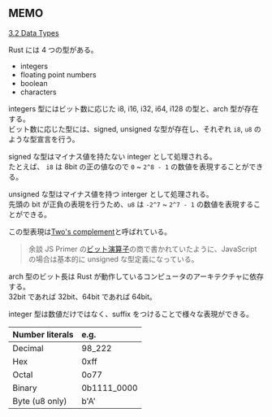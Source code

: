 ## MEMO

[3.2 Data Types](https://doc.rust-lang.org/book/ch03-02-data-types.html)

Rust には 4 つの型がある。

- integers
- floating point numbers
- boolean
- characters

integers 型にはビット数に応じた i8, i16, i32, i64, i128 の型と、arch 型が存在する。  
ビット数に応じた型には、signed, unsigned な型が存在し、それぞれ `i8`, `u8` のような型宣言を行う。

signed な型はマイナス値を持たない integer として処理される。  
たとえば、 `i8` は 8bit の正の値なので `0` ~ `2^8 - 1` の数値を表現することができる。

unsigned な型はマイナス値を持つ interger として処理される。  
先頭の bit が正負の表現を行うため、`u8` は `-2^7` ~ `2^7 - 1` の数値を表現することができる。

この型表現は[Two's complement](https://en.wikipedia.org/wiki/Two%27s_complement)と呼ばれている。

> 余談
> JS Primer の[ビット演算子](https://jsprimer.net/basic/operator/#bit-operator)の商で書かれていたように、JavaScript の場合は基本的に unsigned な型定義になっている。

arch 型のビット長は Rust が動作しているコンピュータのアーキテクチャに依存する。  
32bit であれば 32bit、64bit であれば 64bit。

integer 型は数値だけではなく、suffix をつけることで様々な表現ができる。

| Number literals | e.g.        |
| :-------------- | :---------- |
| Decimal         | 98_222      |
| Hex             | 0xff        |
| Octal           | 0o77        |
| Binary          | 0b1111_0000 |
| Byte (u8 only)  | b'A'        |
